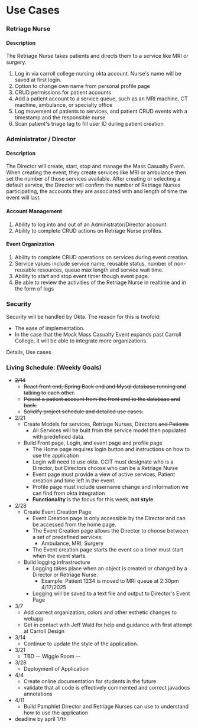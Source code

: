 # Use Cases
### Retriage Nurse
#### Description
The Retriage Nurse takes patients and directs them to a service like MRI or surgery.
1. Log in via carroll college nursing okta account. Nurse's name will be saved at first login.
2. Option to change own name from personal profile page
3. CRUD permissions for patient accounts
4. Add a patient account to a service queue, such as an MRI machine, CT machine, ambulance, or specialty office
5. Log movement of patients to services, and patient CRUD events with a timestamp and the responsible nurse
6. Scan patient's triage tag to fill user ID during patient creation

### Administrator / Director
#### Description
The Director will create, start, stop and manage the Mass Casualty Event.
When creating the event, they create services like MRI or ambulance then set the number of those services available.
After creating or selecting a default service,
the Director will confirm the number of Retriage Nurses participating,
the accounts they are associated with and length of time the event will last.
#### Account Management
1. Ability to log into and out of an Administrator/Director account.
2. Ability to complete CRUD actions on Retriage Nurse profiles.
#### Event Organization
1. Ability to complete CRUD operations on services during event creation.
2. Service values include service name, reusable status, number of non-reusable resources, queue max length and service wait time.
3. Ability to start and stop event timer though event page.
4. Be able to review the activities of the Retriage Nurse in realtime and in the form of logs

### Security
Security will be handled by Okta.
The reason for this is twofold:
- The ease of implementation.
- In the case that the Mock Mass Casualty Event expands past Carroll College,
  it will be able to integrate more organizations.

Details,
Use cases

### Living Schedule: (Weekly Goals)
- ~~2/14~~
    - ~~React front end, Spring Back end and Mysql database running and talking to each other.~~
    - ~~Persist a patient account from the front end to the database and back.~~
    - ~~Solidify project schedule and detailed use cases.~~
- 2/21
    - Create Models for services, Retriage Nurses, Directors ~~and Patients~~
        - All Services will be built from the service model then populated with predefined data.
    - Build Front page, Login, and event page and profile page
        - The Home page requires login button and instructions on how to use the application
        - Login will need to use okta. CCIT must designate who is a Director, but Directors choose who can be a Retriage Nurse
        - Event page must provide a view of active services, Patient creation and time left in the event.
        - Profile page must include username change and information we can find from okta integration
        - **Functionality** is the focus for this week, **not style**.
- 2/28
    - Create Event Creation Page
        - Event Creation page is only accessible by the Director and can be accessed from the home page.
        - The Event Creation page allows the Director to choose between a set of predefined services:
            - Ambulance, MRI, Surgery
        - The Event creation page starts the event so a timer must start when the event starts.
    - Build logging infrastructure
        - Logging takes place when an object is created or changed by a Director or Retriage Nurse.
            - Example: Patient 1234 is moved to MRI queue at 2:30pm 4/17/2025
        - Logging will be saved to a text file and output to Director's Event Page
- 3/7
    - Add correct organization, colors and other esthetic changes to webapp
    - Get in contact with Jeff Wald for help and guidance with first attempt at Carroll Design
- 3/14
    - Continue to update the style of the application.
- 3/21
    - TBD -- Wiggle Room --
- 3/28
    - Deployment of Application
- 4/4
    - Create online documentation for students in the future.
    - validate that all code is effectively commented and correct javadocs annotations
- 4/11
    - Build Pamphlet Director and Retriage Nurses can use to understand how to use the application
- deadline by april 17th